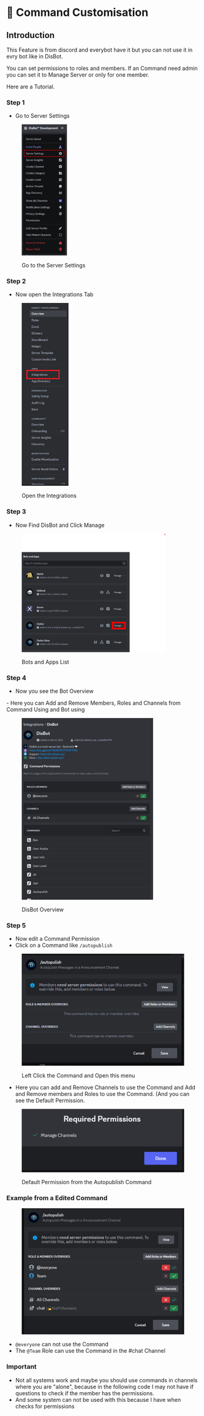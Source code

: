 # 💾 Command Customisation

## Introduction

This Feature is from discord and everybot have it but you can not use it in evry bot like in DisBot.

You can set permissions to roles and members. If an Command need admin you can set it to Manage Server or only for one member.

Here are a Tutorial.



### Step 1

* Go to Server Settings

<figure><img src="../.gitbook/assets/image (12).png" alt="" width="118"><figcaption><p>Go to the Server Settings</p></figcaption></figure>

### Step 2

* Now open the Integrations Tab

<figure><img src="../.gitbook/assets/image (1) (1).png" alt="" width="122"><figcaption><p>Open the Integrations</p></figcaption></figure>

### Step 3

* Now Find DisBot and Click Manage

<figure><img src="../.gitbook/assets/image (2) (1).png" alt="" width="375"><figcaption><p>Bots and Apps List</p></figcaption></figure>



### Step 4

* Now you see the Bot Overview

&#x20;      \- Here you can Add and Remove Members, Roles and Channels from Command Using and Bot using

<figure><img src="../.gitbook/assets/image (3) (1).png" alt="" width="343"><figcaption><p>DisBot Overview</p></figcaption></figure>



### Step 5

* Now edit a Command Permission
* Click on a Command like `/autopublish`

<figure><img src="../.gitbook/assets/image (4) (1).png" alt=""><figcaption><p>Left Click the Command and Open this menu</p></figcaption></figure>

* Here you can add and Remove  Channels to use the Command and Add and Remove members and Roles to use the Command. (And you can see the Default Permission.

<figure><img src="../.gitbook/assets/image (5) (1).png" alt=""><figcaption><p>Default Permission from the Autopublish Command</p></figcaption></figure>



### Example from a Edited Command

<figure><img src="../.gitbook/assets/image (6) (1).png" alt=""><figcaption></figcaption></figure>

* `@everyone` can not use the Command
* The `@Team` Role can use the Command in the #chat Channel



### Important

* Not all systems work and maybe you should use commands in channels where you are "alone", because in the following code I may not have if questions to check if the member has the permissions.
* And some system can not be used with this because I have when checks for permissions
